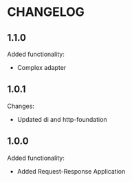 CHANGELOG
=========

1.1.0
-----

Added functionality:

 * Complex adapter

1.0.1
-----

Changes:

 * Updated di and http-foundation

1.0.0
-----

Added functionality:

 * Added Request-Response Application
